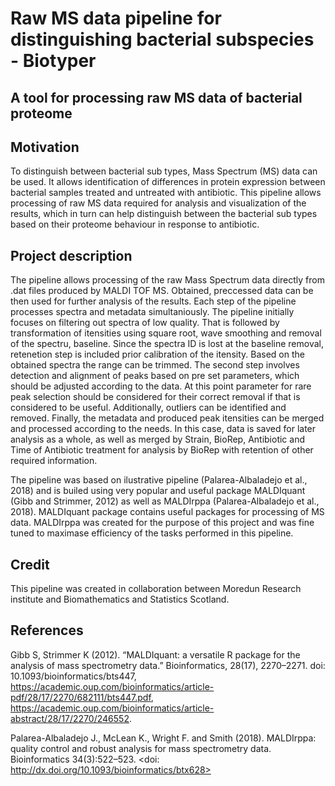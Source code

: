 # Raw MS data pipeline for distinguishing bacterial subspecies - Biotyper

## A tool for processing raw MS data of bacterial proteome 

## Motivation

To distinguish between bacterial sub types, Mass Spectrum (MS) data can be used. It allows identification of differences 
in protein expression between bacterial samples treated and untreated with antibiotic. This pipeline allows processing 
of raw MS data required for analysis and visualization of the results, which in turn can help distinguish between 
the bacterial sub types based on their proteome behaviour in response to antibiotic.

## Project description

The pipeline allows processing of the raw Mass Spectrum data directly from .dat files produced by MALDI TOF MS. Obtained, 
preccessed data can be then used for further analysis of the results. Each step of the pipeline processes spectra and metadata 
simultaniously. 
The pipeline initially focuses on filtering out spectra of low quality. That is followed by transformation of itensities 
using square root, wave smoothing and removal of the spectru, baseline. Since the spectra ID is lost at the baseline removal, 
retenetion step is included prior calibration of the itensity. Based on the obtained spectra the range can be trimmed.
The second step involves detection and alignment of peaks based on pre set parameters, which should be adjusted according to the data.
At this point parameter for rare peak selection should be considered for their correct removal if that is considered to be useful. 
Additionally, outliers can be identified and removed.
Finally, the metadata and produced peak itensities can be merged and processed according to the needs. In this case, data is saved 
for later analysis as a whole, as well as merged by Strain, BioRep, Antibiotic and Time of Antibiotic treatment for analysis by BioRep
with retention of other required information. 

The pipeline was based on ilustrative pipeline (Palarea-Albaladejo et al., 2018) and is builed using very popular and useful package 
MALDIquant (Gibb and Strimmer, 2012) as well as MALDIrppa (Palarea-Albaladejo et al., 2018). MALDIquant package contains useful packages 
for processing of MS data. MALDIrppa was created for the purpose of this project and was fine tuned to maximase efficiency of the tasks 
performed in this pipeline.

## Credit
This pipeline was created in collaboration between Moredun Research institute and Biomathematics and Statistics Scotland. 

## References

Gibb S, Strimmer K (2012). “MALDIquant: a versatile R package for the analysis of mass spectrometry data.” Bioinformatics, 28(17), 
2270–2271. doi: 10.1093/bioinformatics/bts447, https://academic.oup.com/bioinformatics/article-pdf/28/17/2270/682111/bts447.pdf, 
https://academic.oup.com/bioinformatics/article-abstract/28/17/2270/246552.

Palarea-Albaladejo J., McLean K., Wright F. and Smith (2018). MALDIrppa: quality control and robust analysis for mass spectrometry data. 
Bioinformatics 34(3):522–523. <doi: http://dx.doi.org/10.1093/bioinformatics/btx628>
